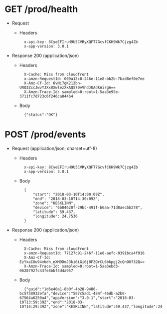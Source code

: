 # GET /prod/health

+ Request

    + Headers

            x-api-key: 8CyeEFIruH9U5CVRyXQFT7GcvfCKH9Wk7Cjzg4Zb
            x-app-version: 3.0.1



+ Response 200 (application/json)

    + Headers

            X-Cache: Miss from cloudfront
            x-amzn-RequestId: 009a13c0-246e-11e8-bb2b-7bad8ef0e7ee
            X-Amz-Cf-Id: 6vNi7gK212bn-URO3ZccJwvYJXx8XwlezXkAQS70vVhdJUAdkAirgA==
            X-Amzn-Trace-Id: sampled=0;root=1-5aa3e95e-3711fc7d723c6f246ca044b4

    + Body

            {"status":"OK"}


# POST /prod/events

+ Request (application/json; charset=utf-8)

    + Headers

            x-api-key: 8CyeEFIruH9U5CVRyXQFT7GcvfCKH9Wk7Cjzg4Zb
            x-app-version: 3.0.1

    + Body

            {
                "start": "2018-03-10T14:00:09Z",
                "end": "2018-03-10T14:30:09Z",
                "zone": "KESKLINN",
                "device": "6b84620f-29bc-491f-b6aa-71d8aecbb278",
                "latitude": 59.437,
                "longitude": 24.7536
            }

+ Response 200 (application/json)

    + Headers

            X-Cache: Miss from cloudfront
            x-amzn-RequestId: 77127c91-246f-11e8-aefc-0391bca4f916
            X-Amz-Cf-Id: EzYxaIUu94vbdh_nXM9DmJ3ki6iGi6j8FZQrCL6bkpgj2cQnOUf32Q==
            X-Amzn-Trace-Id: sampled=0;root=1-5aa3ebd3-0628792fc43fe8bbf4d4a957

    + Body

            {"guid":"1d6e40a1-8b0f-4b28-9480-bc5738932efa","device":"587c5ad1-484f-46db-a2b0-67564a6250a4","appVersion":"3.0.1","start":"2018-03-10T13:59:39Z","end":"2018-03-10T14:29:39Z","zone":"KESKLINN","latitude":59.437,"longitude":24.7536}
